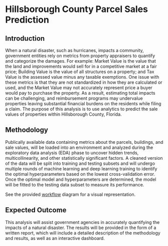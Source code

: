 # Hillsborough County Parcel Sales Prediction

## Introduction
When a natural disaster, such as hurricanes, impacts a community, government entities rely on metrics from property appraisers to quantify and categorize the damages. For example: Market Value is the value that the land and improvements would sell for in a competitive market at a fair price; Building Value is the value of all structures on a property; and Tax Value is the assessed value minus any taxable exemptions. One issue with these metrics is that they are not standardized in how they are calculated or used, and the Market Value may not accurately represent price a buyer would pay to purchase the property. As a result, estimating total impacts can be challenging, and reimbursement programs may undervalue properties leaving substantial financial burdens on the residents while filing a claim. The purpose of this analysis is to use analytics to predict the sale values of properties within Hillsborough County, Florida.

## Methodology
Publically available data containing metrics about the parcels, buildings, and sale values, will be loaded into an environment and analyzed during the exploratory data analysis (EDA) phase to uncover hidden trends, multicollinearity, and other statistically significant factors. A cleaned version of the data will be split into training and testing subsets and will undergo multiple rounds of machine learning and deep learning training to identify the optimal hyperparameters based on the lowest cross-validation error. Once the optimal model and hyperparameters are determined, the model will be fitted to the testing data subset to measure its performance. 

See the provided [workflow](docs/flowchart/parcel_sales.png) diagram for a visual representation.

## Expected Outcome
This analysis will assist government agencies in accurately quantifying the impacts of a natural disaster. The results will be provided in the form of a written report, which will include a detailed description of the methodology and results, as well as an interactive dashboard.